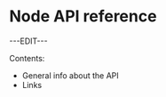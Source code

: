 ﻿---
sidebar_position: 7
---

# Node API reference

---EDIT---

Contents:

- General info about the API
- Links